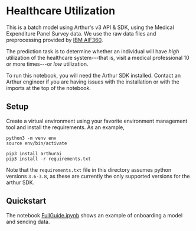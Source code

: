 # Healthcare Utilization

This is a batch model using Arthur's v3 API & SDK, using the Medical Expenditure Panel Survey data.
We use the raw data files and preprocessing provided by [IBM AIF360](https://github.com/Trusted-AI/AIF360/blob/master/aif360/data/raw/meps/README.md).

The prediction task is to determine whether an individual will have *high* utilization
of the healthcare system---that is, visit a medical professional 10 or more times---or
*low* utilization.

To run this notebook, you will need the Arthur SDK installed. Contact an Arthur engineer if
you are having issues with the installation or with the imports at the top of the notebook.

## Setup

Create a virtual environment using your favorite environment management tool and install the requirements. As an example,

```commandline
python3 -m venv env
source env/bin/activate

pip3 install arthurai
pip3 install -r requirements.txt
```

Note that the `requirements.txt` file in this directory assumes python versions `3.6-3.8`, as these are currently the only supported versions for the arthur SDK.

## Quickstart

The notebook [FullGuide.ipynb](FullGuide.ipynb) shows an example of onboarding a model and sending data.
